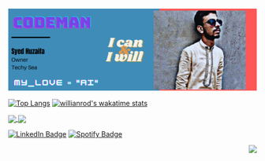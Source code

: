 [![Header](https://github.com/SyedHuzaifa007/SyedHuzaifa007/blob/main/Header.png "Header")](https://some-url.dev/)

[![Top Langs](https://github-readme-stats.vercel.app/api/top-langs/?username=SyedHuzaifa007&layout=compact)](https://github.com/anuraghazra/github-readme-stats)
[![willianrod's wakatime stats](https://github-readme-stats.vercel.app/api/wakatime?username=SyedHuzaifa007)](https://github.com/anuraghazra/github-readme-stats)

<a href="https://github.com/SyedHuzaifa007/Robbie-12.20-Personal-Virtual-Assistant">
  <img align="center" src="https://github-readme-stats.vercel.app/api/pin/?username=SyedHuzaifa007&repo=Robbie-12.20-Personal-Virtual-Assistant" />
</a>
<a href="https://github.com/anuraghazra/Car-Price-Prediction-Deep-Learning-Model">
  <img align="center" src="https://github-readme-stats.vercel.app/api/pin/?username=SyedHuzaifa007&repo=Car-Price-Prediction-Deep-Learning-Model" />
</a>
<p>

<a href="https://www.linkedin.com/in/syed-huzaifa-007/"><img src="https://img.shields.io/badge/-@syed-huzaifa-007?style=flat-square&amp;labelColor=0077B5&amp;logo=LinkedIn&amp;link=https://www.linkedin.com/in/syed-huzaifa-007/" alt="LinkedIn Badge"></a> 
<a href="https://open.spotify.com/user/ntv8oi1lnkhxyqglb82fls0oc"><img src="https://img.shields.io/badge/-@Stanley%20Lim-1ED760?style=flat-square&amp;labelColor=fff&amp;logo=Spotify&amp;link=https://open.spotify.com/user/ntv8oi1lnkhxyqglb82fls0oc" alt="Spotify Badge">
  </a></p>
<img align="right" src="https://media1.giphy.com/media/13HgwGsXF0aiGY/giphy.gif" />





<!--
**SyedHuzaifa007/SyedHuzaifa007** is a ✨ _special_ ✨ repository because its `README.md` (this file) appears on your GitHub profile.

Here are some ideas to get you started:

- 🔭 I’m currently working on ...
- 🌱 I’m currently learning ...
- 👯 I’m looking to collaborate on ...
- 🤔 I’m looking for help with ...
- 💬 Ask me about ...
- 📫 How to reach me: ...
- 😄 Pronouns: ...
- ⚡ Fun fact: ...
-->
